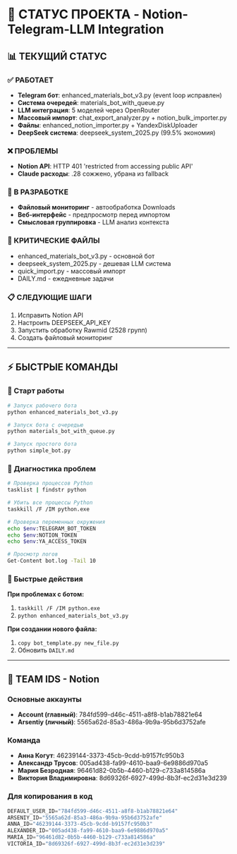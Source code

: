 # 🚀 СТАТУС ПРОЕКТА - Notion-Telegram-LLM Integration

## 📊 ТЕКУЩИЙ СТАТУС

### ✅ РАБОТАЕТ
- **Telegram бот**: enhanced_materials_bot_v3.py (event loop исправлен)
- **Система очередей**: materials_bot_with_queue.py
- **LLM интеграция**: 5 моделей через OpenRouter
- **Массовый импорт**: chat_export_analyzer.py + notion_bulk_importer.py
- **Файлы**: enhanced_notion_importer.py + YandexDiskUploader
- **DeepSeek система**: deepseek_system_2025.py (99.5% экономия)

### ❌ ПРОБЛЕМЫ
- **Notion API**: HTTP 401 'restricted from accessing public API'
- **Claude расходы**: .28 сожжено, убрана из fallback

### 🔄 В РАЗРАБОТКЕ
- **Файловый мониторинг** - автообработка Downloads
- **Веб-интерфейс** - предпросмотр перед импортом
- **Смысловая группировка** - LLM анализ контекста

### 🎯 КРИТИЧЕСКИЕ ФАЙЛЫ
- enhanced_materials_bot_v3.py - основной бот
- deepseek_system_2025.py - дешевая LLM система
- quick_import.py - массовый импорт
- DAILY.md - ежедневные задачи

### 📋 СЛЕДУЮЩИЕ ШАГИ
1. Исправить Notion API
2. Настроить DEEPSEEK_API_KEY
3. Запустить обработку Rawmid (2528 групп)
4. Создать файловый мониторинг

---

## ⚡ БЫСТРЫЕ КОМАНДЫ

### 🚀 Старт работы
```bash
# Запуск рабочего бота
python enhanced_materials_bot_v3.py

# Запуск бота с очередью
python materials_bot_with_queue.py

# Запуск простого бота
python simple_bot.py
```

### 🔧 Диагностика проблем
```bash
# Проверка процессов Python
tasklist | findstr python

# Убить все процессы Python
taskkill /F /IM python.exe

# Проверка переменных окружения
echo $env:TELEGRAM_BOT_TOKEN
echo $env:NOTION_TOKEN
echo $env:YA_ACCESS_TOKEN

# Просмотр логов
Get-Content bot.log -Tail 10
```

### 🎯 Быстрые действия

**При проблемах с ботом:**
1. `taskkill /F /IM python.exe`
2. `python enhanced_materials_bot_v3.py`

**При создании нового файла:**
1. `copy bot_template.py new_file.py`
2. Обновить `DAILY.md`

---

## 👥 TEAM IDS - Notion

### Основные аккаунты
- **Account (главный)**: 784fd599-d46c-4511-a8f8-b1ab78821e64
- **Arsentiy (личный)**: 5565a62d-85a3-486a-9b9a-95b6d3752afe

### Команда
- **Анна Когут**: 46239144-3373-45cb-9cdd-b9157fc950b3
- **Александр Трусов**: 005ad438-fa99-4610-baa9-6e9886d970a5
- **Мария Безродная**: 96461d82-0b5b-4460-b129-c733a814586a
- **Виктория Владимировна**: 8d69326f-6927-499d-8b3f-ec2d31e3d239

### Для копирования в код
```python
DEFAULT_USER_ID="784fd599-d46c-4511-a8f8-b1ab78821e64"
ARSENIY_ID="5565a62d-85a3-486a-9b9a-95b6d3752afe"
ANNA_ID="46239144-3373-45cb-9cdd-b9157fc950b3"
ALEXANDER_ID="005ad438-fa99-4610-baa9-6e9886d970a5"
MARIA_ID="96461d82-0b5b-4460-b129-c733a814586a"
VICTORIA_ID="8d69326f-6927-499d-8b3f-ec2d31e3d239"
``` 
